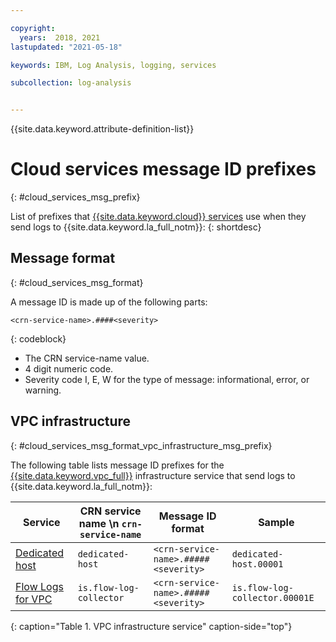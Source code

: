 ```yaml
---

copyright:
  years:  2018, 2021
lastupdated: "2021-05-18"

keywords: IBM, Log Analysis, logging, services

subcollection: log-analysis


---
```


{{site.data.keyword.attribute-definition-list}}


# Cloud services message ID prefixes
{: #cloud_services_msg_prefix}

List of prefixes that [{{site.data.keyword.cloud}} services](/docs/log-analysis?topic=log-analysis-cloud_services) use when they send logs to {{site.data.keyword.la_full_notm}}:
{: shortdesc}


## Message format
{: #cloud_services_msg_format}

A message ID is made up of the following parts:

```
<crn-service-name>.####<severity> 
```
{: codeblock}

* The CRN service-name value.
* 4 digit numeric code.
* Severity code I, E, W for the type of message: informational, error, or warning.



## VPC infrastructure
{: #cloud_services_msg_format_vpc_infrastructure_msg_prefix}

The following table lists message ID prefixes for the [{{site.data.keyword.vpc_full}}](/docs/vpc?topic=vpc-getting-started) infrastructure service that send logs to {{site.data.keyword.la_full_notm}}:

| Service                                             | CRN service name  \n `crn-service-name`  | Message ID format      | Sample |
|-----------------------------------------------------|-------------------------------------------|---------------------------|------------------|
| [Dedicated host](/docs/vpc?topic=vpc-creating-dedicated-hosts-instances)  | `dedicated-host`    | `<crn-service-name>.#####<severity>` | `dedicated-host.00001` |
| [Flow Logs for VPC](/docs/vpc?topic=vpc-flow-logs)  | `is.flow-log-collector`                   | `<crn-service-name>.#####<severity>` | `is.flow-log-collector.00001E` |
{: caption="Table 1. VPC infrastructure service" caption-side="top"} 





